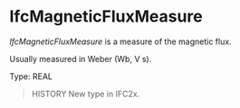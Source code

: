 # IfcMagneticFluxMeasure

_IfcMagneticFluxMeasure_ is a measure of the magnetic flux.

Usually measured in Weber (Wb, V s).

Type: REAL

> HISTORY New type in IFC2x.
